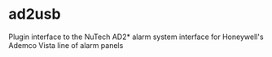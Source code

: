 # ad2usb
 Plugin interface to the NuTech AD2* alarm system interface for Honeywell's Ademco Vista line of alarm panels 
